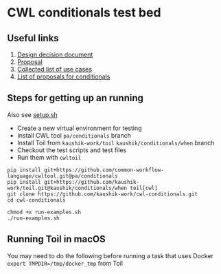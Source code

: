 # CWL conditionals test bed

## Useful links

1. [Design decision document](https://github.com/common-workflow-language/common-workflow-language/blob/kaushik-work-patch-1/design-decisions/conditionals-2019.md)
1. [Proposal](https://github.com/common-workflow-language/common-workflow-language/issues/854)
1. [Collected list of use cases](https://github.com/common-workflow-language/common-workflow-language/issues/725)
1. [List of proposals for conditionals](https://github.com/common-workflow-language/common-workflow-language/issues?utf8=%E2%9C%93&q=label%3Aconditionals+)


## Steps for getting up an running

Also see [setup.sh](setup.sh)

- Create a new virtual environment for testing
- Install CWL tool `pa/conditionals` branch
- Install Toil from `kaushik-work/toil`  `kaushik/conditionals/when` branch
- Checkout the test scripts and test files
- Run them with `cwltoil` 


```
pip install git+https://github.com/common-workflow-language/cwltool.git@pa/conditionals
pip install git+https://github.com/kaushik-work/toil.git@kaushik/conditionals/when toil[cwl]
git clone https://github.com/kaushik-work/cwl-conditionals.git
cd cwl-conditionals

chmod +x run-examples.sh
./run-examples.sh
```  

## Running Toil in macOS

You may need to do the following before running a task that uses Docker
`export TMPDIR=/tmp/docker_tmp` from Toil
